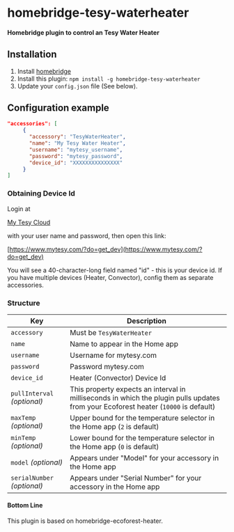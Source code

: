 # homebridge-tesy-waterheater

#### Homebridge plugin to control an Tesy Water Heater

## Installation

1. Install [homebridge](https://github.com/homebridge/homebridge#installation-details)
2. Install this plugin: `npm install -g homebridge-tesy-waterheater`
3. Update your `config.json` file (See below).

## Configuration example

```json
"accessories": [
     {
       "accessory": "TesyWaterHeater",
       "name": "My Tesy Water Heater",
       "username": "mytesy_username",
       "password": "mytesy_password",
       "device_id": "XXXXXXXXXXXXXXX"
     }
]
```

### Obtaining Device Id

Login at

[My Tesy Cloud](http://mytesy.com)

with your user name and password, then open this link:

[https://www.mytesy.com/?do=get_dev](https://www.mytesy.com/?do=get_dev)

You will see a 40-character-long field named "id" - this is your device id. If you have multiple devices (Heater, Convector), config them as separate accessories.

### Structure

| Key | Description |
| --- | --- |
| `accessory` | Must be `TesyWaterHeater` |
| `name` | Name to appear in the Home app |
| `username` | Username for mytesy.com |
| `password` | Password mytesy.com |
| `device_id` | Heater (Convector) Device Id |
| `pullInterval` _(optional)_ | This property expects an interval in milliseconds in which the plugin pulls updates from your Ecoforest heater (`10000` is default)  
| `maxTemp` _(optional)_ | Upper bound for the temperature selector in the Home app (`2` is default) |
| `minTemp` _(optional)_ | Lower bound for the temperature selector in the Home app (`0` is default) |
| `model` _(optional)_ | Appears under "Model" for your accessory in the Home app |
| `serialNumber` _(optional)_ | Appears under "Serial Number" for your accessory in the Home app |

#### Bottom Line

This plugin is based on homebridge-ecoforest-heater.
